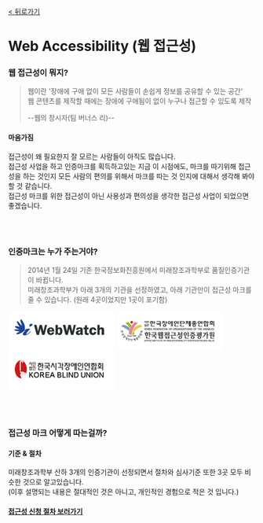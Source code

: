 [< 뒤로가기](../README.md)

# Web Accessibility (웹 접근성)

### 웹 접근성이 뭐지?
> 웹이란 '장애에 구애 없이 모든 사람들이 손쉽게 정보를 공유할 수 있는 공간'  
> 웹 콘텐츠를 제작할 때에는 장애에 구애됨이 없이 누구나 접근할 수 있도록 제작 
>
> --웹의 창시자(팀 버너스 리)--

#### 마음가짐
접근성이 왜 필요한지 잘 모르는 사람들이 아직도 많습니다.  
접근성 사업을 하고 인증마크를 획득하고있는 지금 이 시점에도, 마크를 따기위해 접근성을 하는 것인지 모든 사람의 편의를 위해서 마크를 따는 것 인지에 대해서 생각해 봐야 할 것 같습니다.  
접근성 마크를 위한 접근성이 아닌 사용성과 편의성을 생각한 접근성 사업이 되었으면 좋겠습니다.  

<br /><br />

### 인증마크는 누가 주는거야?
> 2014년 1월 24일 기존 한국정보화진흥원에서 미래창조과학부로 품질인증기관이 바뀝니다.  
> 미래창조과학부가 아래 3개의 기관을 선정하였고, 아래 기관만이 접근성 마크를 줄 수 있습니다.
> (원래 4곳이었지만 1곳이 포기함)  

[![웹와치](images/gov_logo02.gif)](http://www.webwatch.or.kr) [![한국웹접근성인증평가원](images/gov_logo01.gif)](http://www.wa.or.kr) [![한국시각장애인연합회](images/gov_logo03.gif)](http://www.kbuwel.or.kr)

<br /><br />

### 접근성 마크 어떻게 따는걸까?

#### 기준 & 절차
미래창조과학부 산하 3개의 인증기관이 선정되면서 절차와 심사기준 또한 3곳 모두 비슷한 것으로 알고있습니다.  
(이후 설명되는 내용은 절대적인 것은 아니고, 개인적인 경험으로 적은 것 입니다.)

#### [접근성 신청 절차 보러가기](procedure.md)  